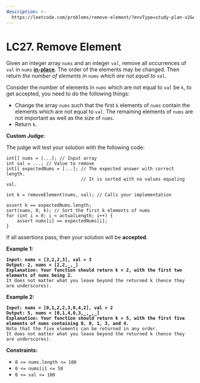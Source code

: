 ```yaml
---
description: >-
  https://leetcode.com/problems/remove-element/?envType=study-plan-v2&envId=top-interview-150
---
```


# LC27. Remove Element

Given an integer array `nums` and an integer `val`, remove all occurrences of `val` in `nums` [**in-place**](https://en.wikipedia.org/wiki/In-place\_algorithm). The order of the elements may be changed. Then return _the number of elements in_ `nums` _which are not equal to_ `val`.

Consider the number of elements in `nums` which are not equal to `val` be `k`, to get accepted, you need to do the following things:

* Change the array `nums` such that the first `k` elements of `nums` contain the elements which are not equal to `val`. The remaining elements of `nums` are not important as well as the size of `nums`.
* Return `k`.

**Custom Judge:**

The judge will test your solution with the following code:

```
int[] nums = [...]; // Input array
int val = ...; // Value to remove
int[] expectedNums = [...]; // The expected answer with correct length.
                            // It is sorted with no values equaling val.

int k = removeElement(nums, val); // Calls your implementation

assert k == expectedNums.length;
sort(nums, 0, k); // Sort the first k elements of nums
for (int i = 0; i < actualLength; i++) {
    assert nums[i] == expectedNums[i];
}
```

If all assertions pass, then your solution will be **accepted**.

&#x20;

**Example 1:**

<pre><code><strong>Input: nums = [3,2,2,3], val = 3
</strong><strong>Output: 2, nums = [2,2,_,_]
</strong><strong>Explanation: Your function should return k = 2, with the first two elements of nums being 2.
</strong>It does not matter what you leave beyond the returned k (hence they are underscores).
</code></pre>

**Example 2:**

<pre><code><strong>Input: nums = [0,1,2,2,3,0,4,2], val = 2
</strong><strong>Output: 5, nums = [0,1,4,0,3,_,_,_]
</strong><strong>Explanation: Your function should return k = 5, with the first five elements of nums containing 0, 0, 1, 3, and 4.
</strong>Note that the five elements can be returned in any order.
It does not matter what you leave beyond the returned k (hence they are underscores).
</code></pre>

&#x20;

**Constraints:**

* `0 <= nums.length <= 100`
* `0 <= nums[i] <= 50`
* `0 <= val <= 100`
